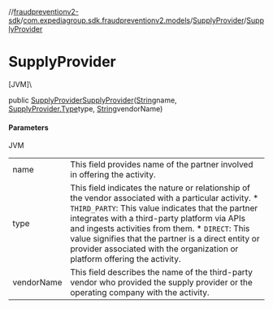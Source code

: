 //[fraudpreventionv2-sdk](../../../index.md)/[com.expediagroup.sdk.fraudpreventionv2.models](../index.md)/[SupplyProvider](index.md)/[SupplyProvider](-supply-provider.md)

# SupplyProvider

[JVM]\

public [SupplyProvider](index.md)[SupplyProvider](-supply-provider.md)([String](https://docs.oracle.com/javase/8/docs/api/java/lang/String.html)name, [SupplyProvider.Type](-type/index.md)type, [String](https://docs.oracle.com/javase/8/docs/api/java/lang/String.html)vendorName)

#### Parameters

JVM

| | |
|---|---|
| name | This field provides name of the partner involved in offering the activity. |
| type | This field indicates the nature or relationship of the vendor associated with a particular activity. * `THIRD_PARTY`: This value indicates that the partner integrates with a third-party platform via APIs and ingests activities from them. * `DIRECT`: This value signifies that the partner is a direct entity or provider associated with the organization or platform offering the activity. |
| vendorName | This field describes the name of the third-party vendor who provided the supply provider or the operating company with the activity. |
